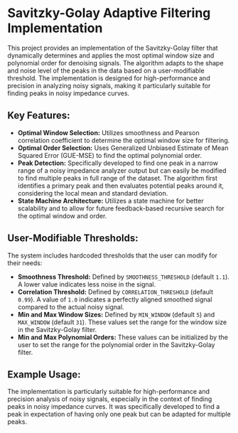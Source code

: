 # Savitzky-Golay Adaptive Filtering Implementation

This project provides an implementation of the Savitzky-Golay filter that dynamically determines and applies the most optimal window size and polynomial order for denoising signals. The algorithm adapts to the shape and noise level of the peaks in the data based on a user-modifiable threshold. The implementation is designed for high-performance and precision in analyzing noisy signals, making it particularly suitable for finding peaks in noisy impedance curves.

## Key Features:

- **Optimal Window Selection:** Utilizes smoothness and Pearson correlation coefficient to determine the optimal window size for filtering.
- **Optimal Order Selection:** Uses Generalized Unbiased Estimate of Mean Squared Error (GUE-MSE) to find the optimal polynomial order.
- **Peak Detection:** Specifically developed to find one peak in a narrow range of a noisy impedance analyzer output but can easily be modified to find multiple peaks in full range of the dataset. The algorithm first identifies a primary peak and then evaluates potential peaks around it, considering the local mean and standard deviation. 
- **State Machine Architecture:** Utilizes a state machine for better scalability and to allow for future feedback-based recursive search for the optimal window and order.

## User-Modifiable Thresholds:
The system includes hardcoded thresholds that the user can modify for their needs:

- **Smoothness Threshold:** Defined by `SMOOTHNESS_THRESHOLD` (default `1.1`). A lower value indicates less noise in the signal.
- **Correlation Threshold:** Defined by `CORRELATION_THRESHOLD` (default `0.99`). A value of `1.0` indicates a perfectly aligned smoothed signal compared to the actual noisy signal.
- **Min and Max Window Sizes:** Defined by `MIN_WINDOW` (default `5`) and `MAX_WINDOW` (default `31`). These values set the range for the window size in the Savitzky-Golay filter.
- **Min and Max Polynomial Orders:** These values can be initialized by the user to set the range for the polynomial order in the Savitzky-Golay filter.

## Example Usage:
The implementation is particularly suitable for high-performance and precision analysis of noisy signals, especially in the context of finding peaks in noisy impedance curves. It was specifically developed to find a peak in expectation of having only one peak but can be adapted for multiple peaks.
